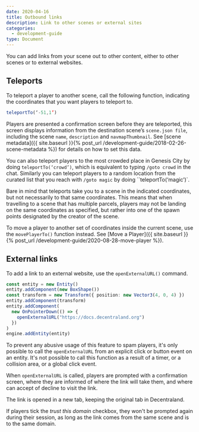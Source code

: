 ```yaml
---
date: 2020-04-16
title: Outbound links
description: Link to other scenes or external sites
categories:
  - development-guide
type: Document
---
```


You can add links from your scene out to other content, either to other scenes or to external websites.

## Teleports

To teleport a player to another scene, call the following function, indicating the coordinates that you want players to teleport to.

```ts
teleportTo(‘-51,1’)
```

Players are presented a confirmation screen before they are teleported, this screen displays information from the destination scene’s `scene.json file`, including the scene `name`, `description` and `navmapThumbnail`. See [scene metadata]({{ site.baseurl }}{% post_url /development-guide/2018-02-26-scene-metadata %}) for details on how to set this data.

You can also teleport players to the most crowded place in Genesis City by doing `teleportTo(‘crowd’)`, which is equivalent to typing `/goto crowd` in the chat. Similarly you can teleport players to a random location from the curated list that you reach with `/goto magic` by doing ``teleportTo(‘magic’)`.

Bare in mind that teleports take you to a scene in the indicated coordinates, but not necessarily to that same coordinates. This means that when travelling to a scene that has multiple parcels, players may not be landing on the same coordinates as specified, but rather into one of the spawn points designated by the creator of the scene.

To move a player to another set of coordinates inside the current scene, use the `movePlayerTo()` function instead. See [Move a Player]({{ site.baseurl }}{% post_url /development-guide/2020-08-28-move-player %}).

## External links

To add a link to an external website, use the `openExternalURL()` command.

```ts
const entity = new Entity()
entity.addComponent(new BoxShape())
const transform = new Transform({ position: new Vector3(4, 0, 4) })
entity.addComponent(transform)
entity.addComponent(
  new OnPointerDown(() => {
    openExternalURL("https://docs.decentraland.org")
  })
)
engine.addEntity(entity)
```

To prevent any abusive usage of this feature to spam players, it's only possible to call the `openExternalURL` from an explicit click or button event on an entity. It's not possible to call this function as a result of a timer, or a collision area, or a global click event.

When `openExternalURL` is called, players are prompted with a confirmation screen, where they are informed of where the link will take them, and where can accept of decline to visit the link.

The link is opened in a new tab, keeping the original tab in Decentraland.

If players tick the _trust this domain_ checkbox, they won't be prompted again during their session, as long as the link comes from the same scene and is to the same domain.
